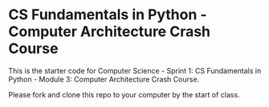 # CS Fundamentals in Python - Computer Architecture Crash Course

This is the starter code for Computer Science - Sprint 1: CS Fundamentals in Python - Module 3: Computer Architecture Crash Course.

Please fork and clone this repo to your computer by the start of class.
